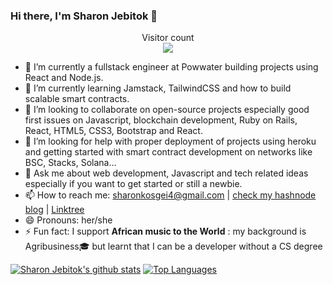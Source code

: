 ### Hi there, I'm Sharon Jebitok 🤝
<p align="center"> 
  Visitor count<br>
  <img src="https://profile-counter.glitch.me/jebitok-dev/count.svg" />
</p>

- 🔭 I’m currently a fullstack engineer at Powwater building projects using React and Node.js.
- 🌱 I’m currently learning Jamstack, TailwindCSS and how to build scalable smart contracts.
- 👯 I’m looking to collaborate on open-source projects especially good first issues on Javascript, blockchain development, Ruby on Rails, React, HTML5, CSS3, Bootstrap and React.
- 🤔 I’m looking for help with proper deployment of projects using heroku and getting started with smart contract development on networks like BSC, Stacks, Solana...
- 💬 Ask me about web development, Javascript and tech related ideas especially if you want to get started or still a newbie.
- 📫 How to reach me: sharonkosgei4@gmail.com | [check my hashnode blog](https://jebitok.hashnode.dev/) | [Linktree](https://linktr.ee/SharonJebitok)
- 😄 Pronouns: her/she
- ⚡ Fun fact: I support **African music to the World**
 : my background is Agribusiness🎓 but learnt that I can be a developer without a CS degree 
 
 [![Sharon Jebitok's github stats](https://github-readme-stats.vercel.app/api?username=jebitok-dev&show_icons=true&theme=black)](https://github.com/jebitok-dev/github-readme-stats) [![Top Languages](https://github-readme-stats.vercel.app/api/top-langs/?username=jebitok-dev&show_icons=true&theme=black&layout=compact)](https://github.com/jebitok-dev/github-readme-stats)

<!--
**jebitok-dev/Jebitok-dev** is a ✨ _special_ ✨ repository because its `README.md` (this file) appears on your GitHub profile.

Here are some ideas to get you started:

- 🔭 I’m currently working on ...
- 🌱 I’m currently learning ...
- 👯 I’m looking to collaborate on ...
- 🤔 I’m looking for help with ...
- 💬 Ask me about ...
- 📫 How to reach me: ...
- 😄 Pronouns: ...
- ⚡ Fun fact: ...

Here are some of my past projects done during HNG Intership:
- https://spotonsound.netlify.app/ 
- https://dealrestaurant.netlify.app/
- https://barbershop-landing-page-jl.netlify.app/
-->
